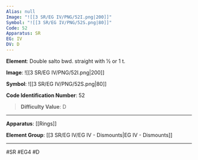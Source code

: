 ```yaml
---
Alias: null
Image: "![[3 SR/EG IV/PNG/52I.png|200]]"
Symbol: "![[3 SR/EG IV/PNG/52S.png|80]]"
Code: 52
Apparatus: SR
EG: IV
DV: D
---
```

**Element**: Double salto bwd. straight with 1⁄2 or 1 t.

**Image**:
![[3 SR/EG IV/PNG/52I.png|200]]

**Symbol**:
![[3 SR/EG IV/PNG/52S.png|80]]

**Code Identification Number**: 52

>**Difficulty Value**: D

___
**Apparatus**: [[Rings]]

**Element Group**: [[3 SR/EG IV/EG IV - Dismounts|EG IV - Dismounts]]
___
#SR #EG4 #D
